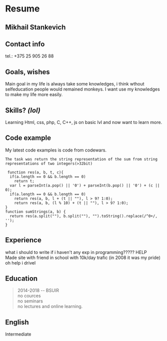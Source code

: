 #  Resume
 
## Mikhail Stankevich

## Contact info
tel.: +375 25 905 26 88

## Goals, wishes
Main goal in my life is always take some knowledges, i think wthout selfeducation people would remained monkeys. I want use my      knowledges to make my life more easily. 
## Skills? *(lol)* 
Learning Html, css, php, C, C++, js on basic lvl and now want to learn more.

## Code example
My latest code examples is code from codewars. 
```
The task was return the string representation of the sum from string representations of two integers(>32bit)

 function res(a, b, t, c){
  if(a.length == 0 && b.length == 0)
    return t;
  var l = parseInt(a.pop() || '0') + parseInt(b.pop() || '0') + (c || 0);
  if(a.length == 0 && b.length == 0)
    return res(a, b, l + (t || ""), l > 9? 1:0);
    return res(a, b, (l % 10) + (t || ""), l > 9? 1:0);
}
function sumStrings(a, b) {
  return res(a.split(""), b.split(""), "").toString().replace(/^0+/, '');
}
```
## Experience
what i should to write if i haven't any exp in programming????? HELP  
Made site with friend in school with 10k/day trafic (in 2008 it was my pride) oh help i drivel

## Education 
> 2014-2018 -- BSUIR  
> no cources  
> no seminars  
> no lectures and online learning.  


## English
Intermediate